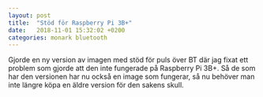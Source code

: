 ```yaml
---
layout: post
title:  "Stöd för Raspberry Pi 3B+"
date:   2018-11-01 15:32:02 +0200
categories: monark bluetooth
---
```


Gjorde en ny version av imagen med stöd för puls över BT där jag fixat ett problem som gjorde att den inte fungerade på Raspberry Pi 3B+.
Så de som har den versionen har nu också en image som fungerar, så nu behöver man inte längre köpa en äldre version för den sakens skull.
